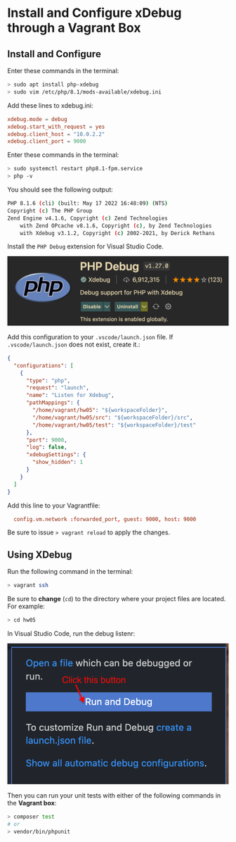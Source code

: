 # Install and Configure xDebug through a Vagrant Box

## Install and Configure

Enter these commands in the terminal:

```bash
> sudo apt install php-xdebug
> sudo vim /etc/php/8.1/mods-available/xdebug.ini
```

Add these lines to xdebug.ini:

```conf
xdebug.mode = debug
xdebug.start_with_request = yes
xdebug.client_host = "10.0.2.2"
xdebug.client_port = 9000
```

Enter these commands in the terminal:

```bash
> sudo systemctl restart php8.1-fpm.service
> php -v
```

You should see the following output:

```bash
PHP 8.1.6 (cli) (built: May 17 2022 16:48:09) (NTS)
Copyright (c) The PHP Group
Zend Engine v4.1.6, Copyright (c) Zend Technologies
    with Zend OPcache v8.1.6, Copyright (c), by Zend Technologies
    with Xdebug v3.1.2, Copyright (c) 2002-2021, by Derick Rethans
```

Install the `PHP Debug` extension for Visual Studio Code.

![](2022-06-12-18-02-09.png)

Add this configuration to your `.vscode/launch.json` file. If `.vscode/launch.json` does not exist, create it.:

```json
{
  "configurations": [
    {
      "type": "php",
      "request": "launch",
      "name": "Listen for Xdebug",
      "pathMappings": {
        "/home/vagrant/hw05": "${workspaceFolder}",
        "/home/vagrant/hw05/src": "${workspaceFolder}/src",
        "/home/vagrant/hw05/test": "${workspaceFolder}/test"
      },
      "port": 9000,
      "log": false,
      "xdebugSettings": {
        "show_hidden": 1
      }
    }
  ]
}
```

Add this line to your Vagrantfile:

```conf
  config.vm.network :forwarded_port, guest: 9000, host: 9000
```

Be sure to issue `> vagrant reload` to apply the changes.

## Using XDebug

Run the following command in the terminal:

```bash
> vagrant ssh
```

Be sure to **change** (`cd`) to the directory where your project files are located. For example:

```bash
> cd hw05
```

In Visual Studio Code, run the debug listenr:

![](run_debug.png)

Then you can run your unit tests with either of the following commands in the **Vagrant box**:

```bash
> composer test
# or
> vendor/bin/phpunit
```
